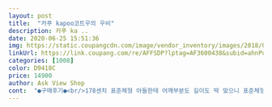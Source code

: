 ```yaml
---
layout: post 
title:  "카푸 kapoo코트우의 우비" 
description: 카푸 ka ..
date: 2020-06-25 15:51:36 
img: https://static.coupangcdn.com/image/vendor_inventory/images/2018/09/07/17/6/97eaa5bc-4c95-4e75-92cd-d7c6fd4965b7.jpg 
linkUrl: https://link.coupang.com/re/AFFSDP?lptag=AF3600438&subid=ahnPublicAsk&pageKey=131412472&itemId=386782218&vendorItemId=3939934854&traceid=V0-113-6b8662ab1965276a 
categories: [1008] 
color: D9418C 
price: 14900 
author: Ask View Shop 
cont:  "●구매후기●<br/>178센치 표준체형 아들한테 어깨부분도 길이도 딱 맞으니 표준체형 남성분은 괜찮을거고  키가 크신분이나 체격이 좀 있으신분한텐 약간 작을수도 있어요.<br/><br/>가끔 캠핑을 나가는데 비가 와서 흠뻑 젖었던 기억이 한두번이 아니었는데<br/>그리고.<br/>.<br/>가격대비 너무 많을걸 원하는것 같지만... <br/>수납용 전용주머니가 있었음 좋겠네요.<br/>.<br/>^^;<br/>등 뒤 반사광도 안전을 고민했다는 점에서의미 있네요^^<br/>머리 전체를 푹 씌워 주진 못하지만 조임 끈이 있어 어느 정도 커버가 될 듯 하네요.<br/><br/>모자는 살짝 아쉬워요.<br/><br/>모자부분은 약간 작아요.<br/>.<br/>깊이가 조금만 더 있었음 좋았을텐데.<br/>.<br/>  투명한 부분이 약간 짧아서 얼굴 부분 커버가 덜되는 느낌^^;<br/>박음질 좀 풀어진 부분이랑 모자가 약간 작아서.<br/>.<br/>  별4개 ^^<br/>배송은 다음날에 바로 왔고 비닐 2중 포장으로 깨끗하게 받았어요.<br/><br/>비싼 메이커 제품도 마찬가지입니다.<br/><br/>사이즈는 제가 163센치 표준체형인데 많이 넉넉해요.<br/> 길이는 제가 입었을때 사진 참조하시면 되겠지만 바닥에서 15센치정도 위까지 오네요.<br/> 길이는 허리 끈으로 조절하면 되니 문제 없구요.<br/>.<br/><br/>상/하의 따로 분리된 우비일 경우 입고 벗기 번거로움이 있는데 이건 코트처럼 입으니 이질감이나 불편감 없어요^^<br/>새상품 비닐 냄새가 있긴 하지만<br/>안 쪽 박음질 면에 일일히 코팅 해 놓은 것도 제 마음에 듭니다.<br/>(개인 취향에 따라 다를 순 있겠지만 방수면에선 탁월하겠죠?)<br/>우중캠핑해보고 사용후기 또 남길게요^^<br/>이번주 비소식이있어 ... <br/> ㅎㅎ<br/>읽어주셔서 감사합니다.<br/><br/>잘 쓸께요.<br/><br/>전체적으로 봤을때 가격 재질 박음질 사이즈 디자인 마음에 들어요.<br/><br/>제질은 가격대비 엄청 튼튼하구요 무게감도 느껴져요.<br/> 잠금부분 2중으로 잠금처리가 되어있어서 비 맞아도 걱정 없고 지퍼도 매끄럽고 금방 고장날것 같지는 않아요.<br/> 박음질은 나름 잘되어있는데 자세히 보니까 겨드랑이 부분 한군대만 박음질이 약간 풀어졌네요.<br/> 비닐이니 나중에 순간접착제로 작업해야겠어요^^;<br/>주말농장이랑 캠핑할때 갑작스럽게 비가 오면 편의점이나 다## 에 파는 2천원짜리 우의를 준비하다가 쓰곤 했는데 역시 저렴이는 바람만 불어도 찢어지고 재활용도 못하니 제대로 입을 수 있는 우의를 사는게 더 경제적인것 같아서 구매했어요.<br/><br/>카 173cm 몸무게 75kg인제가 입었을 때 무릎 기장이구요.<br/><br/>캠핑갈때 사용하려구 구입했어요<br/>편의점 성인용 1회용 우비 가격이 5000원인 점을 감안하면 매우 좋은 가격에 퀄리티라고 생각합니다.<br/><br/>품도 넉넉합니다.<br/><br/>합리적 가격으로 좋은 제품 감사합니다.<br/><br/>" 
---
```

